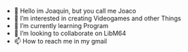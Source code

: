 - 👋 Hello im Joaquin, but you call me Joaco
- 👀 I’m interested in creating Videogames and other Things
- 🌱 I’m currently learning Program
- 💞️ I’m looking to collaborate on LibM64
- 📫 How to reach me in my gmail

<!---
JoacoTech23/JoacoTech23 is a ✨ special ✨ repository because its `README.md` (this file) appears on your GitHub profile.
You can click the Preview link to take a look at your changes.
--->
